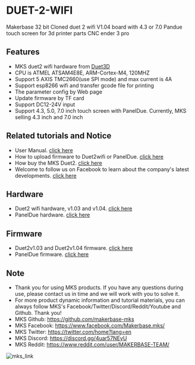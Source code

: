 # DUET-2-WIFI
Makerbase 32 bit Cloned duet 2 wifi V1.04 board with 4.3 or 7.0 Pandue touch screen for 3d printer parts CNC ender 3 pro

## Features
- MKS duet2 wifi hardware from [Duet3D](https://www.duet3d.com/)
- CPU is ATMEL ATSAM4E8E, ARM-Cortex-M4, 120MHZ
- Support 5 AXIS TMC2660(use SPI mode) and max current is 4A
- Support esp8266 wifi and transfer gcode file for printing
- The parameter config by Web page
- Update firmware by TF card
- Support DC12-24V input
- Support 4.3, 5.0, 7.0 inch touch screen with PanelDue. Currently, MKS selling 4.3 inch and 7.0 inch

## Related tutorials and Notice
- User Manual. [click here](https://github.com/makerbase-mks/DUET-2-WIFI/wiki/MKS-Duet2-User-Manual)
- How to upload firmware to Duet2wifi or PanelDue. [click here](https://github.com/makerbase-mks/DUET-2-WIFI/wiki/How-to-upload-firmware-to-Duet2wifi-or-PanelDue)
- How buy the MKS Duet2. [click here](https://www.aliexpress.com/item/32986027011.html?spm=a2g0o.store_home.productList_8356959.pic_2)
- Welcome to follow us on Facebook to learn about the company's latest developments. [click here](https://www.facebook.com/Makerbase.mks/)

## Hardware
- Duet2 wifi hardware, v1.03 and v1.04. [click here](https://github.com/T3P3/Duet)
- PanelDue hardware. [click here](https://github.com/dc42/PanelDue)

## Firmware 
- Duet2v1.03 and Duet2v1.04 firmware. [click here](https://github.com/dc42/RepRapFirmware/releases)
- PanelDue firmware. [click here](https://github.com/dc42/PanelDueFirmware)
  
## Note
- Thank you for using MKS products. If you have any questions during use, please contact us in time and we will work with you to solve it.
- For more product dynamic information and tutorial materials, you can always follow MKS's Facebook/Twitter/Discord/Reddit/Youtube and Github. Thank you!
- MKS Github: https://github.com/makerbase-mks  
- MKS Facebook: https://www.facebook.com/Makerbase.mks/  
- MKS Twitter: https://twitter.com/home?lang=en  
- MKS Discord: https://discord.gg/4uar57NEyU
- MKS Reddit: https://www.reddit.com/user/MAKERBASE-TEAM/ 

![mks_link](https://user-images.githubusercontent.com/12979070/149612671-32381341-3bb7-4047-988c-9b2e984d2688.png)

